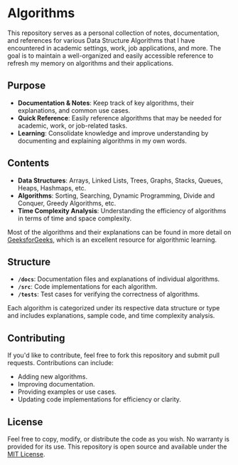 # Algorithms

This repository serves as a personal collection of notes, documentation, and references for various Data Structure Algorithms that I have encountered in academic settings, work, job applications, and more. The goal is to maintain a well-organized and easily accessible reference to refresh my memory on algorithms and their applications.

## Purpose

- **Documentation & Notes**: Keep track of key algorithms, their explanations, and common use cases.
- **Quick Reference**: Easily reference algorithms that may be needed for academic, work, or job-related tasks.
- **Learning**: Consolidate knowledge and improve understanding by documenting and explaining algorithms in my own words.
  
## Contents

- **Data Structures**: Arrays, Linked Lists, Trees, Graphs, Stacks, Queues, Heaps, Hashmaps, etc.
- **Algorithms**: Sorting, Searching, Dynamic Programming, Divide and Conquer, Greedy Algorithms, etc.
- **Time Complexity Analysis**: Understanding the efficiency of algorithms in terms of time and space complexity.

Most of the algorithms and their explanations can be found in more detail on [GeeksforGeeks](https://www.geeksforgeeks.org), which is an excellent resource for algorithmic learning.

## Structure

- **`/docs`**: Documentation files and explanations of individual algorithms.
- **`/src`**: Code implementations for each algorithm.
- **`/tests`**: Test cases for verifying the correctness of algorithms.
  
Each algorithm is categorized under its respective data structure or type and includes explanations, sample code, and time complexity analysis.

## Contributing

If you'd like to contribute, feel free to fork this repository and submit pull requests. Contributions can include:

- Adding new algorithms.
- Improving documentation.
- Providing examples or use cases.
- Updating code implementations for efficiency or clarity.

## License

Feel free to copy, modify, or distribute the code as you wish. No warranty is provided for its use. This repository is open source and available under the [MIT License](LICENSE).
